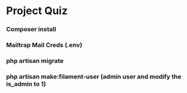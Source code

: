 # Project Quiz

### Composer install
### Mailtrap Mail Creds (.env)
### php artisan migrate
### php artisan make:filament-user (admin user and modify the is_admin to 1)
###
